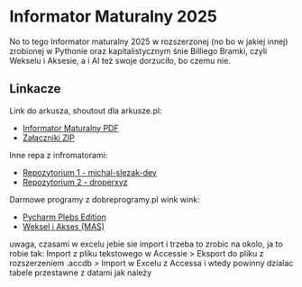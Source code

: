 # Informator Maturalny 2025

No to tego Informator maturalny 2025 w rozszerzonej (no bo w jakiej innej) zrobionej w Pythonie oraz kapitalistycznym śnie Billiego Bramki, czyli Wekselu i Aksesie, a i AI też swoje dorzuciło, bo czemu nie.



## Linkacze

Link do arkusza, shoutout dla arkusze.pl:
* [Informator Maturalny PDF](https://arkusze.pl/informatory/informator-maturalny-informatyka-2025.pdf)
* [Załączniki ZIP](https://arkusze.pl/informatory/informator-maturalny-informatyka-2025-zalaczniki.zip)

Inne repa z infromatorami:
* [Repozytorium 1 - michal-slezak-dev](https://github.com/michal-slezak-dev/informator-maturalny-informatyka-2023)
* [Repozytorium 2 - droperxyz](https://github.com/droperxyz/informator-maturalny-informatyka-matura-2023-rozwiazania)

Darmowe programy z dobreprogramy.pl wink wink:
* [Pycharm Plebs Edition](https://www.jetbrains.com/pycharm/download/?section=windows)
* [Weksel i Akses (MAS)](https://github.com/massgravel/Microsoft-Activation-Scripts)

uwaga, czasami w excelu jebie sie import i trzeba to zrobic na okolo, ja to robie tak:
Import z pliku tekstowego w Accessie > Eksport do pliku z rozszerzeniem .accdb > Import w Excelu z Accessa
i wtedy powinny dzialac tabele przestawne z datami jak należy
